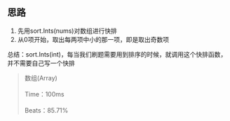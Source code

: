 ## 思路
1. 先用sort.Ints(nums)对数组进行快排
2. 从0项开始，取出每两项中小的那一项，即是取出奇数项

总结：sort.Ints(int)，每当我们刷题需要用到排序的时候，就调用这个快排函数，并不需要自己写一个快排
> 数组(Array)<br><br>
> Time：100ms<br><br>
> Beats：85.71%